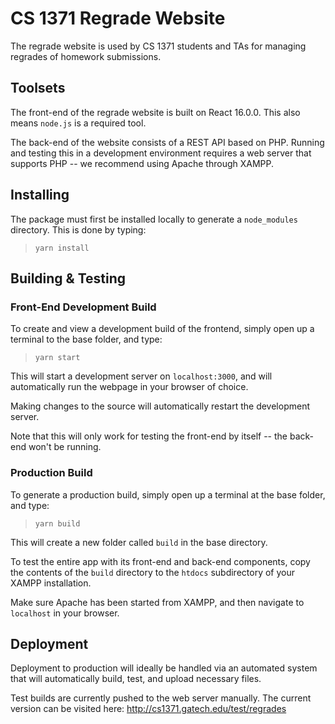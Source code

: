 # CS 1371 Regrade Website

The regrade website is used by CS 1371 students and TAs for managing regrades of homework submissions.

## Toolsets

The front-end of the regrade website is built on React 16.0.0. This also means `node.js` is a required tool.

The back-end of the website consists of a REST API based on PHP. Running and testing this in a development
environment requires a web server that supports PHP -- we recommend using Apache through XAMPP.

## Installing

The package must first be installed locally to generate a `node_modules` directory. This is done by typing:

> `yarn install`

## Building & Testing

### Front-End Development Build

To create and view a development build of the frontend, simply open up a terminal to the base folder, and type:

> `yarn start`

This will start a development server on `localhost:3000`, and will automatically run the webpage in your browser of choice.

Making changes to the source will automatically restart the development server.

Note that this will only work for testing the front-end by itself -- the back-end won't be running.

### Production Build

To generate a production build, simply open up a terminal at the base folder, and type:

> `yarn build`

This will create a new folder called `build` in the base directory.

To test the entire app with its front-end and back-end components, copy the contents
of the `build` directory to the `htdocs` subdirectory of your XAMPP installation.

Make sure Apache has been started from XAMPP, and then navigate to `localhost` in your browser.

## Deployment

Deployment to production will ideally be handled via an automated system that will automatically build, test, and upload necessary files.

Test builds are currently pushed to the web server manually. The current version can be visited here:
http://cs1371.gatech.edu/test/regrades